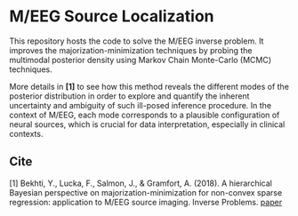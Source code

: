 M/EEG Source Localization
=========================

This repository hosts the code to solve the M/EEG inverse problem. It improves the majorization-minimization techniques by probing the multimodal posterior density using Markov Chain Monte-Carlo (MCMC) techniques.

More details in **[1]** to see how this method reveals the different modes of the posterior distribution in order to explore and quantify the inherent uncertainty and ambiguity of such ill-posed inference procedure. In the context of M/EEG, each mode corresponds to a plausible configuration of neural sources, which is crucial for data interpretation, especially in clinical contexts.

Cite
----
[1] Bekhti, Y., Lucka, F., Salmon, J., & Gramfort, A. (2018). A hierarchical Bayesian perspective on majorization-minimization for non-convex sparse regression: application to M/EEG source imaging. Inverse Problems. [paper](http://iopscience.iop.org/article/10.1088/1361-6420/aac9b3/pdf)
